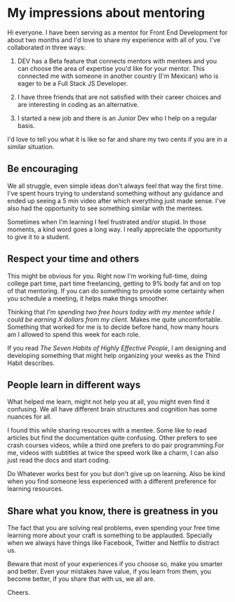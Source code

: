 # My impressions about mentoring  

Hi everyone. I have been serving as a mentor for Front End Development for about two months and I'd love to share my experience with all of you. I've collaborated in three ways:

1. DEV has a Beta feature that connects mentors with mentees and you can choose the area of expertise you'd like for your mentor. This connected me with someone in another country (I'm Mexican) who is eager to be a Full Stack JS Developer.

2. I have three friends that are not satisfied with their career choices and are interesting in coding as an alternative.

3. I started a new job and there is an Junior Dev who I help on a regular basis.

I'd love to tell you what it is like so far and share my two cents if you are in a similar situation.

## Be encouraging

We all struggle, even simple ideas don't always feel that way the first time. I've spent hours trying to understand something without any guidance and ended up seeing a 5 min video after which everything just made sense. I've also had the opportunity to see something similar with the mentees.

Sometimes when I'm learning I feel frustrated and/or stupid. In those moments, a kind word goes a long way. I really appreciate the opportunity to give it to a student.

## Respect your time and others

This might be obvious for you. Right now I'm working full-time, doing college part time, part time freelancing, getting to 9% body fat and on top of that mentoring. If you can do something to provide some certainty when you schedule a meeting, it helps make things smoother.

Thinking that *I'm spending two free hours today with my mentee while I could be earning X dollars from my client.* Makes me quite uncomfortable. Something that worked for me is to decide before hand, how many hours am I allowed to spend this week for each role.

If you read *The Seven Habits of Highly Effective People*, I am designing and developing something that might help organizing your weeks as the Third Habit describes.

## People learn in different ways

What helped me learn, might not help you at all, you might even find it confusing. We all have different brain structures and cognition has some nuances for all.

I found this while sharing resources with a mentee. Some like to read articles but find the documentation quite confusing. Other prefers to see crash courses videos, while a third one prefers to do pair programming.For me, videos with subtitles at twice the speed work like a charm, I can also just read the docs and start coding.

Do Whatever works best for you but don't give up on learning. Also be kind when you find someone less experienced with a different preference for learning resources.

## Share what you know, there is greatness in you

The fact that you are solving real problems, even spending your free time learning more about your craft is something to be applauded. Specially when we always have things like Facebook, Twitter and Netflix to distract us. 

Beware that most of your experiences if you choose so, make you smarter and better. Even your mistakes have value, if you learn from them, you become better, if you share that with us, we all are.

Cheers.

